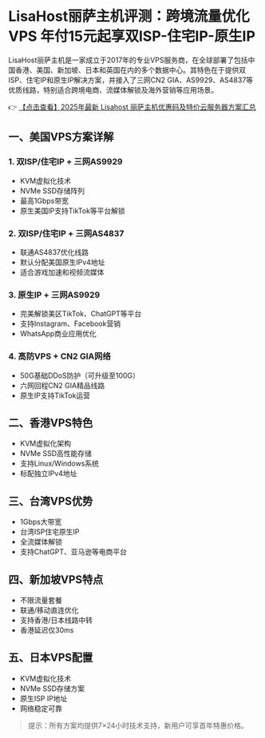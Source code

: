 # LisaHost丽萨主机评测：跨境流量优化VPS 年付15元起享双ISP-住宅IP-原生IP

LisaHost丽萨主机是一家成立于2017年的专业VPS服务商，在全球部署了包括中国香港、美国、新加坡、日本和英国在内的多个数据中心。其特色在于提供双ISP、住宅IP和原生IP解决方案，并接入了三网CN2 GIA、AS9929、AS4837等优质线路，特别适合跨境电商、流媒体解锁及海外营销等应用场景。

👉 [【点击查看】2025年最新 Lisahost 丽萨主机优惠码及特价云服务器方案汇总](https://bit.ly/lisazhuji)

## 一、美国VPS方案详解

### 1. 双ISP/住宅IP + 三网AS9929
- KVM虚拟化技术
- NVMe SSD存储阵列
- 最高1Gbps带宽
- 原生美国IP支持TikTok等平台解锁

### 2. 双ISP/住宅IP + 三网AS4837
- 联通AS4837优化线路
- 默认分配美国原生IPv4地址
- 适合游戏加速和视频流媒体

### 3. 原生IP + 三网AS9929
- 完美解锁美区TikTok、ChatGPT等平台
- 支持Instagram、Facebook营销
- WhatsApp商业应用优化

### 4. 高防VPS + CN2 GIA网络
- 50G基础DDoS防护（可升级至100G）
- 六网回程CN2 GIA精品线路
- 原生IP支持TikTok运营

## 二、香港VPS特色
- KVM虚拟化架构
- NVMe SSD高性能存储
- 支持Linux/Windows系统
- 标配独立IPv4地址

## 三、台湾VPS优势
- 1Gbps大带宽
- 台湾ISP住宅原生IP
- 全流媒体解锁
- 支持ChatGPT、亚马逊等电商平台

## 四、新加坡VPS特点
- 不限流量套餐
- 联通/移动直连优化
- 支持香港/日本线路中转
- 香港延迟仅30ms

## 五、日本VPS配置
- KVM虚拟化技术
- NVMe SSD存储方案
- 原生ISP IP地址
- 网络稳定可靠

> 提示：所有方案均提供7×24小时技术支持，新用户可享首年特惠价格。